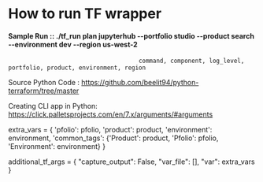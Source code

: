 # How to run  TF wrapper
#### Sample Run :: ./tf_run plan jupyterhub --portfolio studio --product search --environment dev --region us-west-2


                                         command, component, log_level, portfolio, product, environment, region

Source Python Code : https://github.com/beelit94/python-terraform/tree/master

Creating CLI app in Python:
https://click.palletsprojects.com/en/7.x/arguments/#arguments


extra_vars = {
    'pfolio': pfolio,
    'product': product,
    'environment': environment,
    'common_tags': {'Product': product, 'Pfolio': pfolio, 'Environment': environment}
}

additional_tf_args = {
    "capture_output": False,
    "var_file": [],
    "var": extra_vars
}
